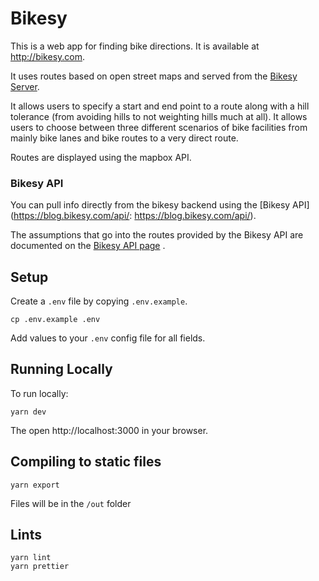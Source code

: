 # Bikesy

This is a web app for finding bike directions. It is available at http://bikesy.com.

It uses routes based on open street maps and served from the [Bikesy Server](https://github.com/brendannee/bikesy-server).

It allows users to specify a start and end point to a route along with a hill tolerance (from avoiding hills to not weighting hills much at all). It allows users to choose between three different scenarios of bike facilities from mainly bike lanes and bike routes to a very direct route.

Routes are displayed using the mapbox API.

### Bikesy API

You can pull info directly from the bikesy backend using the [Bikesy API](https://blog.bikesy.com/api/: https://blog.bikesy.com/api/).

The assumptions that go into the routes provided by the Bikesy API are documented on the [Bikesy API page](https://blog.bikesy.com/api/) .

## Setup

Create a `.env` file by copying `.env.example`.

    cp .env.example .env

Add values to your `.env` config file for all fields.

## Running Locally

To run locally:

    yarn dev

The open http://localhost:3000 in your browser.

## Compiling to static files

    yarn export

Files will be in the `/out` folder

## Lints

    yarn lint
    yarn prettier
